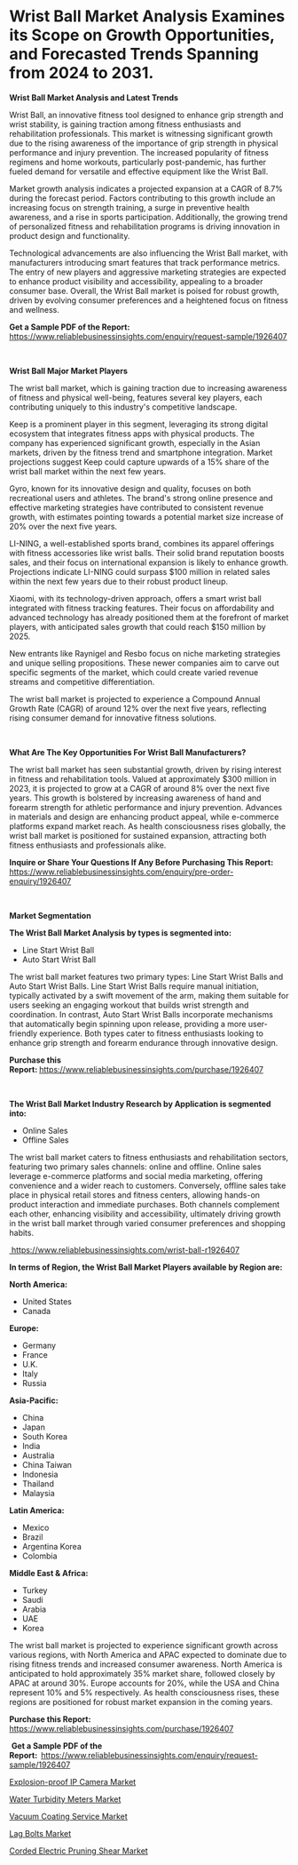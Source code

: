 <p><h1>Wrist Ball Market Analysis Examines its Scope on Growth Opportunities, and Forecasted Trends Spanning from 2024 to 2031.</h1></p><p><strong>Wrist Ball Market Analysis and Latest Trends</strong></p>
<p><p>Wrist Ball, an innovative fitness tool designed to enhance grip strength and wrist stability, is gaining traction among fitness enthusiasts and rehabilitation professionals. This market is witnessing significant growth due to the rising awareness of the importance of grip strength in physical performance and injury prevention. The increased popularity of fitness regimens and home workouts, particularly post-pandemic, has further fueled demand for versatile and effective equipment like the Wrist Ball.</p><p>Market growth analysis indicates a projected expansion at a CAGR of 8.7% during the forecast period. Factors contributing to this growth include an increasing focus on strength training, a surge in preventive health awareness, and a rise in sports participation. Additionally, the growing trend of personalized fitness and rehabilitation programs is driving innovation in product design and functionality.</p><p>Technological advancements are also influencing the Wrist Ball market, with manufacturers introducing smart features that track performance metrics. The entry of new players and aggressive marketing strategies are expected to enhance product visibility and accessibility, appealing to a broader consumer base. Overall, the Wrist Ball market is poised for robust growth, driven by evolving consumer preferences and a heightened focus on fitness and wellness.</p></p>
<p><strong>Get a Sample PDF of the Report:&nbsp;</strong> <a href="https://www.reliablebusinessinsights.com/enquiry/request-sample/1926407?utm_campaign=57&utm_medium=2&utm_source=Github&utm_content=ia&utm_term=25102024&utm_id=wrist-ball">https://www.reliablebusinessinsights.com/enquiry/request-sample/1926407</a></p>
<p>&nbsp;</p>
<p><strong>Wrist Ball Major Market Players</strong></p>
<p><p>The wrist ball market, which is gaining traction due to increasing awareness of fitness and physical well-being, features several key players, each contributing uniquely to this industry's competitive landscape.</p><p>Keep is a prominent player in this segment, leveraging its strong digital ecosystem that integrates fitness apps with physical products. The company has experienced significant growth, especially in the Asian markets, driven by the fitness trend and smartphone integration. Market projections suggest Keep could capture upwards of a 15% share of the wrist ball market within the next few years.</p><p>Gyro, known for its innovative design and quality, focuses on both recreational users and athletes. The brand's strong online presence and effective marketing strategies have contributed to consistent revenue growth, with estimates pointing towards a potential market size increase of 20% over the next five years.</p><p>LI-NING, a well-established sports brand, combines its apparel offerings with fitness accessories like wrist balls. Their solid brand reputation boosts sales, and their focus on international expansion is likely to enhance growth. Projections indicate LI-NING could surpass $100 million in related sales within the next few years due to their robust product lineup.</p><p>Xiaomi, with its technology-driven approach, offers a smart wrist ball integrated with fitness tracking features. Their focus on affordability and advanced technology has already positioned them at the forefront of market players, with anticipated sales growth that could reach $150 million by 2025.</p><p>New entrants like Raynigel and Resbo focus on niche marketing strategies and unique selling propositions. These newer companies aim to carve out specific segments of the market, which could create varied revenue streams and competitive differentiation.</p><p>The wrist ball market is projected to experience a Compound Annual Growth Rate (CAGR) of around 12% over the next five years, reflecting rising consumer demand for innovative fitness solutions.</p></p>
<p>&nbsp;</p>
<p><strong>What Are The Key Opportunities For Wrist Ball Manufacturers?</strong></p>
<p><p>The wrist ball market has seen substantial growth, driven by rising interest in fitness and rehabilitation tools. Valued at approximately $300 million in 2023, it is projected to grow at a CAGR of around 8% over the next five years. This growth is bolstered by increasing awareness of hand and forearm strength for athletic performance and injury prevention. Advances in materials and design are enhancing product appeal, while e-commerce platforms expand market reach. As health consciousness rises globally, the wrist ball market is positioned for sustained expansion, attracting both fitness enthusiasts and professionals alike.</p></p>
<p><strong>Inquire or Share Your Questions If Any Before Purchasing This Report:</strong> <a href="https://www.reliablebusinessinsights.com/enquiry/pre-order-enquiry/1926407?utm_campaign=57&utm_medium=2&utm_source=Github&utm_content=ia&utm_term=25102024&utm_id=wrist-ball">https://www.reliablebusinessinsights.com/enquiry/pre-order-enquiry/1926407</a></p>
<p>&nbsp;</p>
<p><strong>Market Segmentation</strong></p>
<p><strong>The Wrist Ball Market Analysis by types is segmented into:</strong></p>
<p><ul><li>Line Start Wrist Ball</li><li>Auto Start Wrist Ball</li></ul></p>
<p><p>The wrist ball market features two primary types: Line Start Wrist Balls and Auto Start Wrist Balls. Line Start Wrist Balls require manual initiation, typically activated by a swift movement of the arm, making them suitable for users seeking an engaging workout that builds wrist strength and coordination. In contrast, Auto Start Wrist Balls incorporate mechanisms that automatically begin spinning upon release, providing a more user-friendly experience. Both types cater to fitness enthusiasts looking to enhance grip strength and forearm endurance through innovative design.</p></p>
<p><strong>Purchase this Report:&nbsp;</strong><a href="https://www.reliablebusinessinsights.com/purchase/1926407?utm_campaign=57&utm_medium=2&utm_source=Github&utm_content=ia&utm_term=25102024&utm_id=wrist-ball">https://www.reliablebusinessinsights.com/purchase/1926407</a></p>
<p>&nbsp;</p>
<p><strong>The Wrist Ball Market Industry Research by Application is segmented into:</strong></p>
<p><ul><li>Online Sales</li><li>Offline Sales</li></ul></p>
<p><p>The wrist ball market caters to fitness enthusiasts and rehabilitation sectors, featuring two primary sales channels: online and offline. Online sales leverage e-commerce platforms and social media marketing, offering convenience and a wider reach to customers. Conversely, offline sales take place in physical retail stores and fitness centers, allowing hands-on product interaction and immediate purchases. Both channels complement each other, enhancing visibility and accessibility, ultimately driving growth in the wrist ball market through varied consumer preferences and shopping habits.</p></p>
<p><a href="https://www.reliablebusinessinsights.com/wrist-ball-r1926407?utm_campaign=57&utm_medium=2&utm_source=Github&utm_content=ia&utm_term=25102024&utm_id=wrist-ball">&nbsp;https://www.reliablebusinessinsights.com/wrist-ball-r1926407</a></p>
<p><strong>In terms of Region, the Wrist Ball Market Players available by Region are:</strong></p>
<p>
    <p> <strong> North America: </strong>
        <ul>
            <li>United States</li>
            <li>Canada</li>
        </ul>
        </p> 
    <p> <strong> Europe: </strong>
        <ul>
            <li>Germany</li>
            <li>France</li>
            <li>U.K.</li>
            <li>Italy</li>
            <li>Russia</li>
        </ul>
        </p> 
    <p> <strong> Asia-Pacific: </strong>
        <ul>
            <li>China</li>
            <li>Japan</li>
            <li>South Korea</li>
            <li>India</li>
            <li>Australia</li>
            <li>China Taiwan</li>
            <li>Indonesia</li>
            <li>Thailand</li>
            <li>Malaysia</li>
        </ul>
        </p> 
    <p> <strong> Latin America: </strong>
        <ul>
            <li>Mexico</li>
            <li>Brazil</li>
            <li>Argentina Korea</li>
            <li>Colombia</li>
        </ul>
        </p> 
    <p> <strong> Middle East & Africa: </strong>
        <ul>
            <li>Turkey</li>
            <li>Saudi</li>
            <li>Arabia</li>
            <li>UAE</li>
            <li>Korea</li>
        </ul>
    </p>
    </p>
<p><p>The wrist ball market is projected to experience significant growth across various regions, with North America and APAC expected to dominate due to rising fitness trends and increased consumer awareness. North America is anticipated to hold approximately 35% market share, followed closely by APAC at around 30%. Europe accounts for 20%, while the USA and China represent 10% and 5% respectively. As health consciousness rises, these regions are positioned for robust market expansion in the coming years.</p></p>
<p><strong>Purchase this Report: </strong><a href="https://www.reliablebusinessinsights.com/purchase/1926407?utm_campaign=57&utm_medium=2&utm_source=Github&utm_content=ia&utm_term=25102024&utm_id=wrist-ball">https://www.reliablebusinessinsights.com/purchase/1926407</a></p>
<p>&nbsp;<strong>Get a Sample PDF of the Report:&nbsp;&nbsp;</strong><a href="https://www.reliablebusinessinsights.com/enquiry/request-sample/1926407?utm_campaign=57&utm_medium=2&utm_source=Github&utm_content=ia&utm_term=25102024&utm_id=wrist-ball">https://www.reliablebusinessinsights.com/enquiry/request-sample/1926407</a></p>
<p><strong></strong></p>
<p><p><a href="https://www.linkedin.com/pulse/global-explosion-proof-ip-camera-market-trends-insights-growth-vr5tc?utm_campaign=57&utm_medium=2&utm_source=Github&utm_content=ia&utm_term=25102024&utm_id=wrist-ball">Explosion-proof IP Camera Market</a></p><p><a href="https://issuu.com/reportprime-2/docs/water-turbidity-meters-market-size-_bdf28b7d5e44f0?utm_campaign=57&utm_medium=2&utm_source=Github&utm_content=ia&utm_term=25102024&utm_id=wrist-ball">Water Turbidity Meters Market</a></p><p><a href="https://issuu.com/reportprime-2/docs/vacuum-coating-service-market-size-_49cc152db8ab25?utm_campaign=57&utm_medium=2&utm_source=Github&utm_content=ia&utm_term=25102024&utm_id=wrist-ball">Vacuum Coating Service Market</a></p><p><a href="https://github.com/laurettae0ac/Market-Research-Report-List-1/blob/main/lag-bolts-market.md?utm_campaign=57&utm_medium=2&utm_source=Github&utm_content=ia&utm_term=25102024&utm_id=wrist-ball">Lag Bolts Market</a></p><p><a href="https://www.linkedin.com/pulse/digital-transformation-corded-electric-pruning-shear-industry-qftjf?utm_campaign=57&utm_medium=2&utm_source=Github&utm_content=ia&utm_term=25102024&utm_id=wrist-ball">Corded Electric Pruning Shear Market</a></p></p>